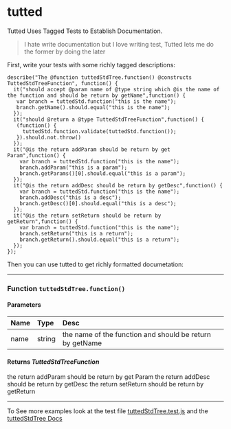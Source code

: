tutted
======

Tutted Uses Tagged Tests to Establish Documentation.  
> I hate write documentation but I love writing test, Tutted lets me do the former by doing the later

First, write your tests with some richly tagged descriptions:

    describe("The @function tuttedStdTree.function() @constructs TuttedStdTreeFunction", function() {
      it("should accept @param name of @type string which @is the name of the function and should be return by getName",function() {
       var branch = tuttedStd.function("this is the name");
       branch.getName().should.equal("this is the name");
      });
      it("should @return a @type TuttedStdTreeFunction",function() {
       (function() {
         tuttedStd.function.validate(tuttedStd.function());
       }).should.not.throw()
      });
      it("@is the return addParam should be return by get Param",function() {
        var branch = tuttedStd.function("this is the name");
        branch.addParam("this is a param");
        branch.getParams()[0].should.equal("this is a param");
      });
      it("@is the return addDesc should be return by getDesc",function() {
        var branch = tuttedStd.function("this is the name");
        branch.addDesc("this is a desc");
        branch.getDesc()[0].should.equal("this is a desc");
      });
      it("@is the return setReturn should be return by getReturn",function() {
        var branch = tuttedStd.function("this is the name");
        branch.setReturn("this is a return");
        branch.getReturn().should.equal("this is a return");
      });
    });

Then you can use tutted to get richly formatted documetation:

----

### Function `tuttedStdTree.function()`
#### Parameters
| Name | Type | Desc |
|:---- |:---- |:---- |
| name | string | the name of the function and should be return by getName |
#### Returns *TuttedStdTreeFunction*
the return addParam should be return by get Param
the return addDesc should be return by getDesc
the return setReturn should be return by getReturn

----

To See more examples look at the test file [tuttedStdTree.test.js](./test/tuttedStdTree.test.js) and the [tuttedStdTree Docs](./docs/tuttedStdTree.md)
